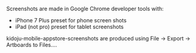 Screenshots are made in Google Chrome developer tools with:
- iPhone 7 Plus preset for phone screen shots
- iPad (not pro) preset for tablet screenshots

kidoju-mobile-appstore-screenshots are produced using File -> Export -> Artboards to Files....
